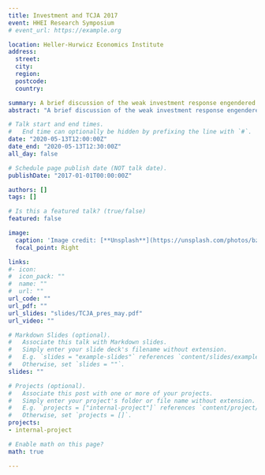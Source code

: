 ```yaml
---
title: Investment and TCJA 2017
event: HHEI Research Symposium
# event_url: https://example.org

location: Heller-Hurwicz Economics Institute
address:
  street: 
  city: 
  region: 
  postcode: 
  country: 

summary: A brief discussion of the weak investment response engendered by the passage of the Tax Cuts and Jobs Act 2017 using initial findings from 10-K data filed by C corporations with the SEC.
abstract: "A brief discussion of the weak investment response engendered by the passage of the Tax Cuts and Jobs Act (TCJA) 2017 using initial findings from 10-K data filed by C corporations with the SEC. Following the passage of TCJA, it was widely thought that investment would increase because many provisions were favorable to increased investment, including a reduced statutory tax rate and 100% bonus depreciation for a limited period of time. But investment did not rise as much as predicted. I supply a few potential explanations for this: effective tax rates did not change much for major corporations, investment elasticities from other tax cuts were improperly applied, and political economy considerations were not considered enough."

# Talk start and end times.
#   End time can optionally be hidden by prefixing the line with `#`.
date: "2020-05-13T12:00:00Z"
date_end: "2020-05-13T12:30:00Z"
all_day: false

# Schedule page publish date (NOT talk date).
publishDate: "2017-01-01T00:00:00Z"

authors: []
tags: []

# Is this a featured talk? (true/false)
featured: false

image:
  caption: 'Image credit: [**Unsplash**](https://unsplash.com/photos/bzdhc5b3Bxs)'
  focal_point: Right

links:
#- icon: 
#  icon_pack: ""
#  name: ""
#  url: ""
url_code: ""
url_pdf: ""
url_slides: "slides/TCJA_pres_may.pdf"
url_video: ""

# Markdown Slides (optional).
#   Associate this talk with Markdown slides.
#   Simply enter your slide deck's filename without extension.
#   E.g. `slides = "example-slides"` references `content/slides/example-slides.md`.
#   Otherwise, set `slides = ""`.
slides: ""

# Projects (optional).
#   Associate this post with one or more of your projects.
#   Simply enter your project's folder or file name without extension.
#   E.g. `projects = ["internal-project"]` references `content/project/deep-learning/index.md`.
#   Otherwise, set `projects = []`.
projects:
- internal-project

# Enable math on this page?
math: true

---
```


